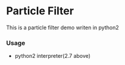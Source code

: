 # Particle Filter
  This is a particle filter demo writen in python2

### Usage
- python2 interpreter(2.7 above)
